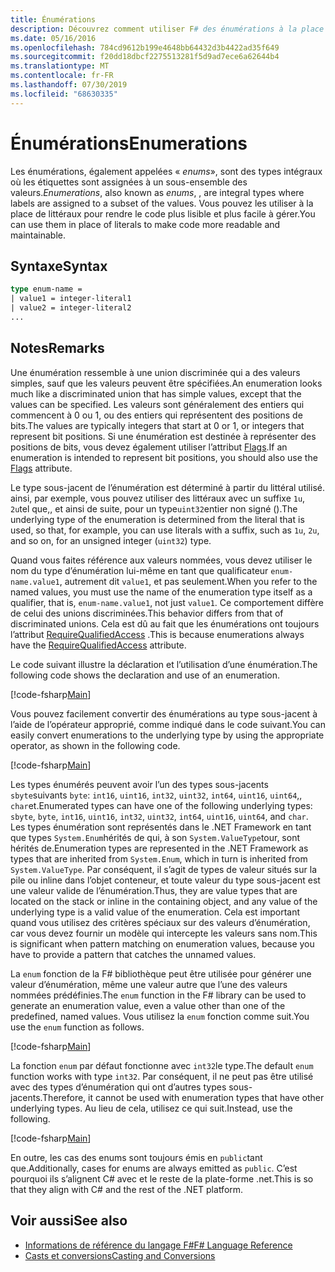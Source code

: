 ```yaml
---
title: Énumérations
description: Découvrez comment utiliser F# des énumérations à la place de littéraux pour rendre votre code plus lisible et plus facile à gérer.
ms.date: 05/16/2016
ms.openlocfilehash: 784cd9612b199e4648bb64432d3b4422ad35f649
ms.sourcegitcommit: f20dd18dbcf2275513281f5d9ad7ece6a62644b4
ms.translationtype: MT
ms.contentlocale: fr-FR
ms.lasthandoff: 07/30/2019
ms.locfileid: "68630335"
---
```

# <a name="enumerations"></a><span data-ttu-id="c779a-103">Énumérations</span><span class="sxs-lookup"><span data-stu-id="c779a-103">Enumerations</span></span>

<span data-ttu-id="c779a-104">Les énumérations, également appelées « *enums*», sont des types intégraux où les étiquettes sont assignées à un sous-ensemble des valeurs.</span><span class="sxs-lookup"><span data-stu-id="c779a-104">*Enumerations*, also known as *enums*, , are integral types where labels are assigned to a subset of the values.</span></span> <span data-ttu-id="c779a-105">Vous pouvez les utiliser à la place de littéraux pour rendre le code plus lisible et plus facile à gérer.</span><span class="sxs-lookup"><span data-stu-id="c779a-105">You can use them in place of literals to make code more readable and maintainable.</span></span>

## <a name="syntax"></a><span data-ttu-id="c779a-106">Syntaxe</span><span class="sxs-lookup"><span data-stu-id="c779a-106">Syntax</span></span>

```fsharp
type enum-name =
| value1 = integer-literal1
| value2 = integer-literal2
...
```

## <a name="remarks"></a><span data-ttu-id="c779a-107">Notes</span><span class="sxs-lookup"><span data-stu-id="c779a-107">Remarks</span></span>

<span data-ttu-id="c779a-108">Une énumération ressemble à une union discriminée qui a des valeurs simples, sauf que les valeurs peuvent être spécifiées.</span><span class="sxs-lookup"><span data-stu-id="c779a-108">An enumeration looks much like a discriminated union that has simple values, except that the values can be specified.</span></span> <span data-ttu-id="c779a-109">Les valeurs sont généralement des entiers qui commencent à 0 ou 1, ou des entiers qui représentent des positions de bits.</span><span class="sxs-lookup"><span data-stu-id="c779a-109">The values are typically integers that start at 0 or 1, or integers that represent bit positions.</span></span> <span data-ttu-id="c779a-110">Si une énumération est destinée à représenter des positions de bits, vous devez également utiliser l’attribut [Flags](xref:System.FlagsAttribute).</span><span class="sxs-lookup"><span data-stu-id="c779a-110">If an enumeration is intended to represent bit positions, you should also use the [Flags](xref:System.FlagsAttribute) attribute.</span></span>

<span data-ttu-id="c779a-111">Le type sous-jacent de l’énumération est déterminé à partir du littéral utilisé. ainsi, par exemple, vous pouvez utiliser des littéraux avec un suffixe `1u`, `2u`tel que,, et ainsi de suite, pour un type`uint32`entier non signé ().</span><span class="sxs-lookup"><span data-stu-id="c779a-111">The underlying type of the enumeration is determined from the literal that is used, so that, for example, you can use literals with a suffix, such as `1u`, `2u`, and so on, for an unsigned integer (`uint32`) type.</span></span>

<span data-ttu-id="c779a-112">Quand vous faites référence aux valeurs nommées, vous devez utiliser le nom du type d’énumération lui-même en tant que qualificateur `enum-name.value1`, autrement dit `value1`, et pas seulement.</span><span class="sxs-lookup"><span data-stu-id="c779a-112">When you refer to the named values, you must use the name of the enumeration type itself as a qualifier, that is, `enum-name.value1`, not just `value1`.</span></span> <span data-ttu-id="c779a-113">Ce comportement diffère de celui des unions discriminées.</span><span class="sxs-lookup"><span data-stu-id="c779a-113">This behavior differs from that of discriminated unions.</span></span> <span data-ttu-id="c779a-114">Cela est dû au fait que les énumérations ont toujours l’attribut [RequireQualifiedAccess](https://msdn.microsoft.com/library/8b9b6ade-0471-4413-ac5d-638cd0de5f15) .</span><span class="sxs-lookup"><span data-stu-id="c779a-114">This is because enumerations always have the [RequireQualifiedAccess](https://msdn.microsoft.com/library/8b9b6ade-0471-4413-ac5d-638cd0de5f15) attribute.</span></span>

<span data-ttu-id="c779a-115">Le code suivant illustre la déclaration et l’utilisation d’une énumération.</span><span class="sxs-lookup"><span data-stu-id="c779a-115">The following code shows the declaration and use of an enumeration.</span></span>

[!code-fsharp[Main](~/samples/snippets/fsharp/lang-ref-1/snippet2101.fs)]

<span data-ttu-id="c779a-116">Vous pouvez facilement convertir des énumérations au type sous-jacent à l’aide de l’opérateur approprié, comme indiqué dans le code suivant.</span><span class="sxs-lookup"><span data-stu-id="c779a-116">You can easily convert enumerations to the underlying type by using the appropriate operator, as shown in the following code.</span></span>

[!code-fsharp[Main](~/samples/snippets/fsharp/lang-ref-1/snippet2102.fs)]

<span data-ttu-id="c779a-117">Les types énumérés peuvent avoir l’un des types sous-jacents `sbyte`suivants `byte`: `int16`, `uint16`, `int32`, `uint32`, `int64`, `uint16`, `uint64`,, `char`et.</span><span class="sxs-lookup"><span data-stu-id="c779a-117">Enumerated types can have one of the following underlying types: `sbyte`, `byte`, `int16`, `uint16`, `int32`, `uint32`, `int64`, `uint16`, `uint64`, and `char`.</span></span> <span data-ttu-id="c779a-118">Les types énumération sont représentés dans le .NET Framework en tant que types `System.Enum`hérités de qui, à son `System.ValueType`tour, sont hérités de.</span><span class="sxs-lookup"><span data-stu-id="c779a-118">Enumeration types are represented in the .NET Framework as types that are inherited from `System.Enum`, which in turn is inherited from `System.ValueType`.</span></span> <span data-ttu-id="c779a-119">Par conséquent, il s’agit de types de valeur situés sur la pile ou inline dans l’objet conteneur, et toute valeur du type sous-jacent est une valeur valide de l’énumération.</span><span class="sxs-lookup"><span data-stu-id="c779a-119">Thus, they are value types that are located on the stack or inline in the containing object, and any value of the underlying type is a valid value of the enumeration.</span></span> <span data-ttu-id="c779a-120">Cela est important quand vous utilisez des critères spéciaux sur des valeurs d’énumération, car vous devez fournir un modèle qui intercepte les valeurs sans nom.</span><span class="sxs-lookup"><span data-stu-id="c779a-120">This is significant when pattern matching on enumeration values, because you have to provide a pattern that catches the unnamed values.</span></span>

<span data-ttu-id="c779a-121">La `enum` fonction de la F# bibliothèque peut être utilisée pour générer une valeur d’énumération, même une valeur autre que l’une des valeurs nommées prédéfinies.</span><span class="sxs-lookup"><span data-stu-id="c779a-121">The `enum` function in the F# library can be used to generate an enumeration value, even a value other than one of the predefined, named values.</span></span> <span data-ttu-id="c779a-122">Vous utilisez la `enum` fonction comme suit.</span><span class="sxs-lookup"><span data-stu-id="c779a-122">You use the `enum` function as follows.</span></span>

[!code-fsharp[Main](~/samples/snippets/fsharp/lang-ref-1/snippet2103.fs)]

<span data-ttu-id="c779a-123">La fonction `enum` par défaut fonctionne avec `int32`le type.</span><span class="sxs-lookup"><span data-stu-id="c779a-123">The default `enum` function works with type `int32`.</span></span> <span data-ttu-id="c779a-124">Par conséquent, il ne peut pas être utilisé avec des types d’énumération qui ont d’autres types sous-jacents.</span><span class="sxs-lookup"><span data-stu-id="c779a-124">Therefore, it cannot be used with enumeration types that have other underlying types.</span></span> <span data-ttu-id="c779a-125">Au lieu de cela, utilisez ce qui suit.</span><span class="sxs-lookup"><span data-stu-id="c779a-125">Instead, use the following.</span></span>

[!code-fsharp[Main](~/samples/snippets/fsharp/lang-ref-1/snippet2104.fs)]

<span data-ttu-id="c779a-126">En outre, les cas des enums sont toujours émis en `public`tant que.</span><span class="sxs-lookup"><span data-stu-id="c779a-126">Additionally, cases for enums are always emitted as `public`.</span></span> <span data-ttu-id="c779a-127">C’est pourquoi ils s’alignent C# avec et le reste de la plate-forme .net.</span><span class="sxs-lookup"><span data-stu-id="c779a-127">This is so that they align with C# and the rest of the .NET platform.</span></span>

## <a name="see-also"></a><span data-ttu-id="c779a-128">Voir aussi</span><span class="sxs-lookup"><span data-stu-id="c779a-128">See also</span></span>

- [<span data-ttu-id="c779a-129">Informations de référence du langage F#</span><span class="sxs-lookup"><span data-stu-id="c779a-129">F# Language Reference</span></span>](index.md)
- [<span data-ttu-id="c779a-130">Casts et conversions</span><span class="sxs-lookup"><span data-stu-id="c779a-130">Casting and Conversions</span></span>](casting-and-conversions.md)

